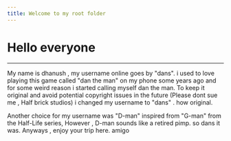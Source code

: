```yaml
---
title: Welcome to my root folder
---
```

# Hello everyone
---

My name is dhanush , my username online goes by "dans".
i used to love playing this game called "dan the man" on my phone some years ago and for some weird reason i started calling myself dan the man.
To keep it original and avoid potential copyright issues in the future (Please dont sue me , Half brick studios) i changed my username to "dans" . how original.

Another choice for my username was "D-man" inspired from "G-man" from the Half-Life series,
However , D-man sounds like a retired pimp. 
so dans it was.
Anyways , enjoy your trip here. amigo




